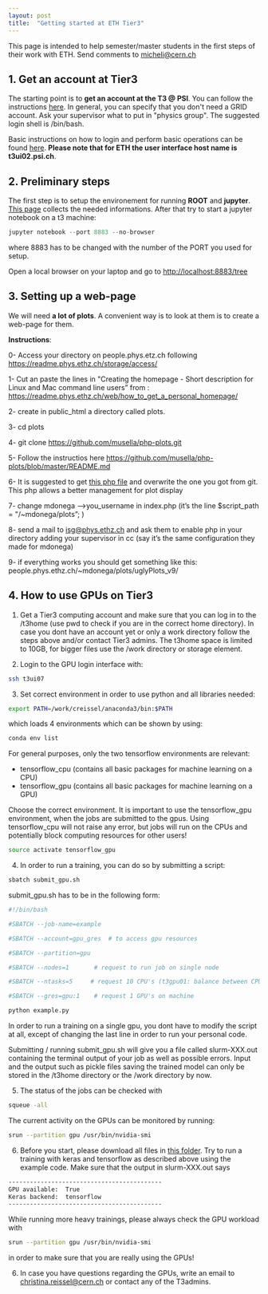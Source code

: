 ```yaml
---
layout: post
title:  "Getting started at ETH Tier3"
---
```


This page is intended to help semester/master students in the first steps of their work with ETH. Send comments to micheli@cern.ch

## 1. Get an account at Tier3

The starting point is to **get an account at the T3 @ PSI**. You can follow the instructions [here](https://wiki.chipp.ch/twiki/bin/view/CmsTier3/HowToGetAccount). In general, you can specify that you don't
need a GRID account. Ask your supervisor what to put in "physics group". The suggested login shell is /bin/bash.

Basic instructions on how to login and perform basic operations can be found [here](https://wiki.chipp.ch/twiki/bin/view/CmsTier3/HowToSetupYourAccount). **Please note that for ETH the user interface host name is t3ui02.psi.ch**. 

## 2. Preliminary steps

The first step is to setup the environement for running **ROOT** and **jupyter**. [This page](https://wiki.chipp.ch/twiki/bin/view/CmsTier3/HowToWorkInCmsEnv#The_ROOT_Environment_and_Jupyter) collects the needed informations. 
After that try to start a jupyter notebook on a t3 machine:

```python
jupyter notebook --port 8883 --no-browser 
```

where 8883 has to be changed with the number of the PORT you used for setup.

Open a local browser on your laptop and go to <http://localhost:8883/tree>

## 3. Setting up a web-page

We will need **a lot of plots**. A convenient way is to look at them is to create a web-page for them.

**Instructions**:

0- Access your directory on people.phys.etz.ch following <https://readme.phys.ethz.ch/storage/access/>

1- Cut an paste the lines in  "Creating the homepage - Short description for Linux and Mac command line users” from :  <https://readme.phys.ethz.ch/web/how_to_get_a_personal_homepage/>

2- create in public_html a directory called plots.

3- cd plots

4- git clone https://github.com/musella/php-plots.git 

5- Follow the instructios here <https://github.com/musella/php-plots/blob/master/README.md>

6- It is suggested to get [this php file](https://github.com/michelif/ETH-Students-instuctions/blob/master/index_for_students.php) and overwrite the one you got from git. This php allows a better management for plot display

7- change mdonega —>you_username in index.php
   (it’s the line    $script_path = "/~mdonega/plots”;   )
   
8- send a mail to isg@phys.ethz.ch and ask them to enable php in your directory adding your supervisor in cc (say it’s the same configuration they made for mdonega) 

9- if everything works you should get something like this: 
     people.phys.ethz.ch/~mdonega/plots/uglyPlots_v9/
     
## 4. How to use GPUs on Tier3

1. Get a Tier3 computing account and make sure that you can log in to the /t3home (use pwd to check if you are in the correct home directory). In case you dont have an account yet or only a work directory follow the steps above and/or contact Tier3 admins. The t3home space is limited to 10GB, for bigger files use the /work directory or storage element.

2. Login to the GPU login interface with:

```bash
ssh t3ui07
```

3. Set correct environment in order to use python and all libraries needed:

```bash
export PATH=/work/creissel/anaconda3/bin:$PATH
```

which loads 4 environments which can be shown by using:

```bash
conda env list
```
For general purposes, only the two tensorflow environments are relevant:
- tensorflow_cpu (contains all basic packages for machine learning on a CPU)
- tensorflow_gpu (contains all basic packages for machine learning on a GPU) 

Choose the correct environment. It is important to use the tensorflow_gpu environment, when the jobs are submitted to the gpus. Using tensorflow_cpu will not raise any error, but jobs will run on the CPUs and potentially block computing resources for other users!

```bash
source activate tensorflow_gpu
```

4. In order to run a training, you can do so by submitting a script:

```bash
sbatch submit_gpu.sh
```

submit_gpu.sh has to be in the following form:

```bash
#!/bin/bash

#SBATCH --job-name=example                   

#SBATCH --account=gpu_gres  # to access gpu resources

#SBATCH --partition=gpu

#SBATCH --nodes=1       # request to run job on single node                                       

#SBATCH --ntasks=5     # request 10 CPU's (t3gpu01: balance between CPU and GPU : 5CPU/1GPU)      

#SBATCH --gres=gpu:1    # request 1 GPU's on machine                                         

python example.py

```
In order to run a training on a single gpu, you dont have to modify the script at all, except of changing the last line in order to run your personal code.

Submitting / running submit_gpu.sh will give you a file called slurm-XXX.out containing the terminal output of your job as well as possible errors. Input and the output such as pickle files saving the trained model can only be stored in the /t3home directory or the /work directory by now.

5. The status of the jobs can be checked with 

```bash
squeue -all
```
The current activity on the GPUs can be monitored by running:
```bash
srun --partition gpu /usr/bin/nvidia-smi
```

6. Before you start, please download all files in [this folder](https://github.com/michelif/ETH-Students-instructions/tree/master/example_gpu). Try to run a training with keras and tensorflow as described above using the example code. Make sure that the output in slurm-XXX.out says
```bash
-------------------------------------------
GPU available:  True
Keras backend:  tensorflow
-------------------------------------------
```
While running more heavy trainings, please always check the GPU workload with 
```bash
srun --partition gpu /usr/bin/nvidia-smi
```
in order to make sure that you are really using the GPUs!

6. In case you have questions regarding the GPUs, write an email to christina.reissel@cern.ch or contact any of the T3admins.

